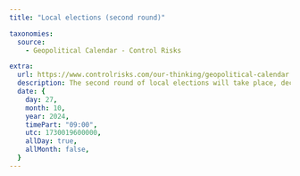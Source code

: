 ```yaml
---
title: "Local elections (second round)"

taxonomies:
  source:
    - Geopolitical Calendar - Control Risks

extra:
  url: https://www.controlrisks.com/our-thinking/geopolitical-calendar
  description: The second round of local elections will take place, deciding political breakdown of key urban centres. Location- Brazil.
  date: {
    day: 27,
    month: 10,
    year: 2024,
    timePart: "09:00",
    utc: 1730019600000,
    allDay: true,
    allMonth: false,
  }
---
```


